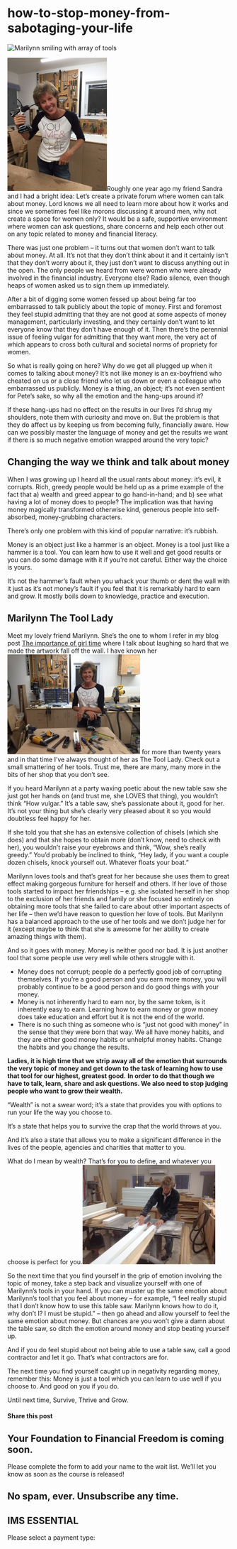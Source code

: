 # how-to-stop-money-from-sabotaging-your-life
![Marilynn smiling with array of tools](https://yourfinanciallaunchpad.com/wp-content/uploads/elementor/thumbs/Marilynn-smiling-with-array-of-tools-qdc6csmzyjnaz3jb8vpanubcewj2e1jgxk39yg6xs8.jpg "Marilynn smiling with array of tools")

![Marilynn driving drill into her ear](attachments/Marilynn-driving-drill-into-her-ear-e1447953191230-225x300.jpg)Roughly one year ago my friend Sandra and I had a bright idea: Let’s create a private forum where women can talk about money. Lord knows we all need to learn more about how it works and since we sometimes feel like morons discussing it around men, why not create a space for women only? It would be a safe, supportive environment where women can ask questions, share concerns and help each other out on any topic related to money and financial literacy.

There was just one problem – it turns out that women don’t want to talk about money. At all. It’s not that they don’t think about it and it certainly isn’t that they don’t worry about it, they just don’t want to discuss anything out in the open. The only people we heard from were women who were already involved in the financial industry. Everyone else? Radio silence, even though heaps of women asked us to sign them up immediately.

After a bit of digging some women fessed up about being far too embarrassed to talk publicly about the topic of money. First and foremost they feel stupid admitting that they are not good at some aspects of money management, particularly investing, and they certainly don’t want to let everyone know that they don’t have enough of it. Then there’s the perennial issue of feeling vulgar for admitting that they want more, the very act of which appears to cross both cultural and societal norms of propriety for women.

So what is really going on here? Why do we get all plugged up when it comes to talking about money? It’s not like money is an ex-boyfriend who cheated on us or a close friend who let us down or even a colleague who embarrassed us publicly. Money is a thing, an object; it’s not even sentient for Pete’s sake, so why all the emotion and the hang-ups around it?

If these hang-ups had no effect on the results in our lives I’d shrug my shoulders, note them with curiosity and move on. But the problem is that they do affect us by keeping us from becoming fully, financially aware. How can we possibly master the language of money and get the results we want if there is so much negative emotion wrapped around the very topic?

## Changing the way we think and talk about money

When I was growing up I heard all the usual rants about money: it’s evil, it corrupts. Rich, greedy people would be held up as a prime example of the fact that a) wealth and greed appear to go hand-in-hand; and b) see what having a lot of money does to people? The implication was that having money magically transformed otherwise kind, generous people into self-absorbed, money-grubbing characters.

There’s only one problem with this kind of popular narrative: it’s rubbish.

Money is an object just like a hammer is an object. Money is a tool just like a hammer is a tool. You can learn how to use it well and get good results or you can do some damage with it if you’re not careful. Either way the choice is yours.

It’s not the hammer’s fault when you whack your thumb or dent the wall with it just as it’s not money’s fault if you feel that it is remarkably hard to earn and grow. It mostly boils down to knowledge, practice and execution.

## Marilynn The Tool Lady

Meet my lovely friend Marilynn. She’s the one to whom I refer in my blog post [The importance of girl time](https://yflmainprod.wpengine.com/2013/04/the-importance-of-girl-time/) where I talk about laughing so hard that we made the artwork fall off the wall. I have known her![Marilynn smiling with array of tools](attachments/Marilynn-smiling-with-array-of-tools-300x225.jpg) for more than twenty years and in that time I’ve always thought of her as The Tool Lady. Check out a small smattering of her tools. Trust me, there are many, many more in the bits of her shop that you don’t see.

If you heard Marilynn at a party waxing poetic about the new table saw she just got her hands on (and trust me, she LOVES that thing), you wouldn’t think “How vulgar.” It’s a table saw, she’s passionate about it, good for her. It’s not your thing but she’s clearly very pleased about it so you would doubtless feel happy for her.

If she told you that she has an extensive collection of chisels (which she does) and that she hopes to obtain more (don’t know, need to check with her), you wouldn’t raise your eyebrows and think, “Wow, she’s really greedy.” You’d probably be inclined to think, “Hey lady, if you want a couple dozen chisels, knock yourself out. Whatever floats your boat.”

Marilynn loves tools and that’s great for her because she uses them to great effect making gorgeous furniture for herself and others. If her love of those tools started to impact her friendships – e.g. she isolated herself in her shop to the exclusion of her friends and family or she focused so entirely on obtaining more tools that she failed to care about other important aspects of her life – then we’d have reason to question her love of tools. But Marilynn has a balanced approach to the use of her tools and we don’t judge her for it (except maybe to think that she is awesome for her ability to create amazing things with them).

And so it goes with money. Money is neither good nor bad. It is just another tool that some people use very well while others struggle with it.

- Money does not corrupt; people do a perfectly good job of corrupting themselves. If you’re a good person and you earn more money, you will probably continue to be a good person and do good things with your money.
- Money is not inherently hard to earn nor, by the same token, is it inherently easy to earn. Learning how to earn money or grow money does take education and effort but it is not the end of the world.
- There is no such thing as someone who is “just not good with money” in the sense that they were born that way. We all have money habits, and they are either good money habits or unhelpful money habits. Change the habits and you change the results.

**Ladies, it is high time that we strip away all of the emotion that surrounds the very topic of money and get down to the task of learning how to use that tool for our highest, greatest good.** **In order to do that though we have to talk, learn, share and ask questions. We also need to stop judging people who want to grow their wealth.**

“Wealth” is not a swear word; it’s a state that provides you with options to run your life the way you choose to.

It’s a state that helps you to survive the crap that the world throws at you.

And it’s also a state that allows you to make a significant difference in the lives of the people, agencies and charities that matter to you.

What do I mean by wealth? That’s for you to define, and whatever you choose is perfect for you.![Marilynn sawing](attachments/Marilynn-sawing-300x224.jpg)

So the next time that you find yourself in the grip of emotion involving the topic of money, take a step back and visualize yourself with one of Marilynn’s tools in your hand. If you can muster up the same emotion about Marilynn’s tool that you feel about money – for example, “I feel really stupid that I don’t know how to use this table saw. Marilynn knows how to do it, why don’t I? I must be stupid.” – then go ahead and allow yourself to feel the same emotion about money. But chances are you won’t give a damn about the table saw, so ditch the emotion around money and stop beating yourself up.

And if you do feel stupid about not being able to use a table saw, call a good contractor and let it go. That’s what contractors are for.

The next time you find yourself caught up in negativity regarding money, remember this: Money is just a tool which you can learn to use well if you choose to. And good on you if you do.

Until next time, Survive, Thrive and Grow.

#### Share this post

## Your Foundation to Financial Freedom is coming soon.

Please complete the form to add your name to the wait list. We’ll let you know as soon as the course is released!

## No spam, ever. Unsubscribe any time.

## IMS ESSENTIAL

Please select a payment type: